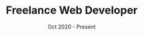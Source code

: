 ---
title: 'Freelance Web Developer'
company: 'The StudioBooth'
date: 'Oct 2020 - Present'
accomplishments: 
  - Built microsites.
  - custom html and css. 
  - interactive photo booth on web.
---